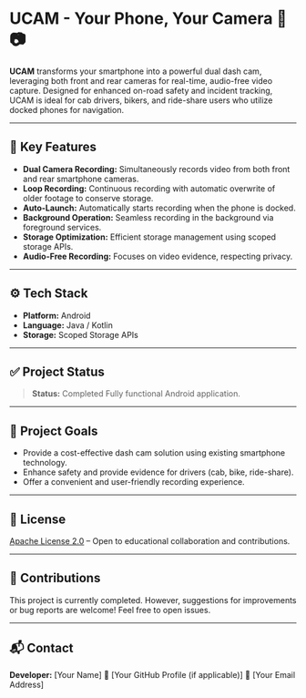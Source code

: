 # UCAM - Your Phone, Your Camera 📱📷

**UCAM** transforms your smartphone into a powerful dual dash cam, leveraging both front and rear cameras for real-time, audio-free video capture. Designed for enhanced on-road safety and incident tracking, UCAM is ideal for cab drivers, bikers, and ride-share users who utilize docked phones for navigation.

---

## 🚗 Key Features

-   **Dual Camera Recording:** Simultaneously records video from both front and rear smartphone cameras.
-   **Loop Recording:** Continuous recording with automatic overwrite of older footage to conserve storage.
-   **Auto-Launch:** Automatically starts recording when the phone is docked.
-   **Background Operation:** Seamless recording in the background via foreground services.
-   **Storage Optimization:** Efficient storage management using scoped storage APIs.
-   **Audio-Free Recording:** Focuses on video evidence, respecting privacy.

---

## ⚙️ Tech Stack

-   **Platform:** Android
-   **Language:** Java / Kotlin
-   **Storage:** Scoped Storage APIs

---

## ✅ Project Status

>   **Status:** Completed
>   Fully functional Android application.

---

## 🎯 Project Goals

-   Provide a cost-effective dash cam solution using existing smartphone technology.
-   Enhance safety and provide evidence for drivers (cab, bike, ride-share).
-   Offer a convenient and user-friendly recording experience.

---

## 📜 License

[Apache License 2.0](LICENSE) – Open to educational collaboration and contributions.

---

## 🙌 Contributions

This project is currently completed. However, suggestions for improvements or bug reports are welcome! Feel free to open issues.

---

## 📬 Contact

**Developer:** \[Your Name]
🔗 \[Your GitHub Profile (if applicable)]
📧 \[Your Email Address]
